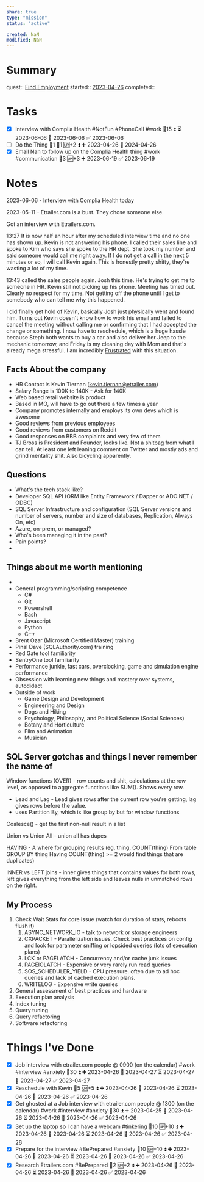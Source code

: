 ```yaml
---
share: true
type: "mission"
status: "active"

created: NaN 
modified: NaN
---
```

 
# Summary
quest:: [Find Employment](./Find%20Employment.md)
started:: [2023-04-26](../../00%20-%20Life%20Management%20System/09%20-%20Daily%20Notes/2023-04-26.md)
completed::
# Tasks
- [x] Interview with Complia Health #NotFun #PhoneCall #work 🥄15 ⏫ ⏳ 2023-06-06 📅 2023-06-06 ✅ 2023-06-06
- [ ] Do the Thing 🍅1 🥄1 🆙+2 ⏫ ➕ 2023-04-26 🛫 2024-04-26
- [x] Email Nan to follow up on the Complia Health thing #work #communication 🥄3 🆙+3 ➕ 2023-06-19 ✅ 2023-06-19
# Notes
2023-06-06 - Interview with Complia Health today


2023-05-11 - Etrailer.com is a bust. They chose someone else.


Got an interview with Etrailers.com.

13:27 It is now half an hour after my scheduled interview time and no one has shown up. Kevin is not answering his phone. I called their sales line and spoke to Kim who says she spoke to the HR dept. She took my number and said someone would call me right away. If I do not get a call in the next 5 minutes or so, I will call Kevin again. This is honestly pretty shitty, they're wasting a lot of my time.

13:43 called the sales people again. Josh this time. He's trying to get me to someone in HR. Kevin still not picking up his phone. Meeting has timed out. Clearly no respect for my time. Not getting off the phone until I get to somebody who can tell me why this happened.

I did finally get hold of Kevin, basically Josh just physically went and found him. Turns out Kevin doesn't know how to work his email and failed to cancel the meeting without calling me or confirming that I had accepted the change or something. I now have to reschedule, which is a huge hassle because Steph both wants to buy a car and also deliver her Jeep to the mechanic tomorrow, and Friday is my cleaning day with Mom and that's already mega stressful. I am incredibly [Frustrated](Frustrated.md) with this situation.

## Facts About the company
- HR Contact is Kevin Tiernan (kevin.tiernan@etrailer.com)
- Salary Range is 100K to 140K - Ask for 140K
- Web based retail website is product
- Based in MO, will have to go out there a few times a year
- Company promotes internally and employs its own devs which is awesome
- Good reviews from previous employees
- Good reviews from customers on Reddit
- Good responses on BBB complaints and very few of them
- TJ Bross is President and Founder, looks like. Not a shitbag from what I can tell. At least one left leaning comment on Twitter and mostly ads and grind mentality shit. Also bicycling apparently.

## Questions
- What's the tech stack like?
- Developer SQL API (ORM like Entity Framework / Dapper or ADO.NET / ODBC)
- SQL Server Infrastructure and configuration (SQL Server versions and number of servers, number and size of databases, Replication, Always On, etc)
- Azure, on-prem, or managed?
- Who's been managing it in the past?
- Pain points?
- 

## Things about me worth mentioning
- 
- General programming/scripting competence
	- C#
	- Git
	- Powershell
	- Bash
	- Javascript
	- Python
	- C++
- Brent Ozar (Microsoft Certified Master) training
- Pinal Dave (SQLAuthority.com) training
- Red Gate tool familiarity
- SentryOne tool familiarity
- Performance junkie, fast cars, overclocking, game and simulation engine performance
- Obsession with learning new things and mastery over systems, autodidact
- Outside of work
	- Game Design and Development
	- Engineering and Design
	- Dogs and Hiking
	 - Psychology, Philosophy, and Political Science (Social Sciences)
	 - Botany and Horticulture
	- Film and Animation
	- Musician

## SQL Server gotchas and things I never remember the name of

Window functions (OVER) - row counts and shit, calculations at the row level, as opposed to aggregate functions like SUM(). Shows every row.
- Lead and Lag - Lead gives rows after the current row you're getting, lag gives rows before the value.
- uses Partition By, which is like group by but for window functions

Coalesce() - get the first non-null result in a list

Union vs Union All - union all has dupes

HAVING - A where for grouping results (eg, thing, COUNT(thing) From table GROUP BY thing Having COUNT(thing) >= 2 would find things that are duplicates)

INNER vs LEFT joins - inner gives things that contains values for both rows, left gives everything from the left side and leaves nulls in unmatched rows on the right.

## My Process
1. Check Wait Stats for core issue (watch for duration of stats, reboots flush it)
	1. ASYNC_NETWORK_IO - talk to network or storage engineers
	2. CXPACKET - Parallelization issues. Check best practices on config and look for parameter sniffing or lopsided queries (lots of execution plans)
	3. LCK or PAGELATCH - Concurrency and/or cache junk issues
	4. PAGEIOLATCH - Expensive or very rarely run read queries
	5. SOS_SCHEDULER_YIELD - CPU pressure. often due to ad hoc queries and lack of cached execution plans.
	6. WRITELOG - Expensive write queries
2. General assessment of best practices and hardware
3. Execution plan analysis
4. Index tuning
5. Query tuning
6. Query refactoring
7. Software refactoring


# Things I've Done

- [x] Job interview with etrailer.com people @ 0900 (on the calendar) #work #interview #anxiety 🥄30 ⏫ ➕ 2023-04-26 🛫 2023-04-27 ⏳ 2023-04-27 📅 2023-04-27 ✅ 2023-04-27
- [x] Reschedule with Kevin 🥄5 🆙+5 ⏫ ➕ 2023-04-26 🛫 2023-04-26 ⏳ 2023-04-26 📅 2023-04-26 ✅ 2023-04-26
- [x] Get ghosted at a Job interview with etrailer.com people @ 1300 (on the calendar) #work #interview #anxiety 🥄30 ⏫ ➕ 2023-04-25 🛫 2023-04-26 ⏳ 2023-04-26 📅 2023-04-26 ✅ 2023-04-26
- [x] Set up the laptop so I can have a webcam #tinkering 🥄10 🆙+10 ⏫ ➕ 2023-04-26 🛫 2023-04-26 ⏳ 2023-04-26 📅 2023-04-26 ✅ 2023-04-26
- [x] Prepare for the interview #BePrepared #anxiety 🥄10 🆙+10 ⏫ ➕ 2023-04-26 🛫 2023-04-26 ⏳ 2023-04-26 📅 2023-04-26 ✅ 2023-04-26
- [x] Research Etrailers.com #BePrepared 🥄2 🆙+2 ⏫ ➕ 2023-04-26 🛫 2023-04-26 ⏳ 2023-04-26 📅 2023-04-26 ✅ 2023-04-26